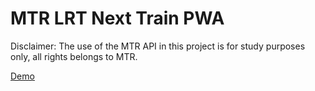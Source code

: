 # MTR LRT Next Train PWA
Disclaimer: The use of the MTR API in this project is for study purposes only, all rights belongs to MTR.

[Demo](https://objective-mestorf-2c2158.netlify.app/)